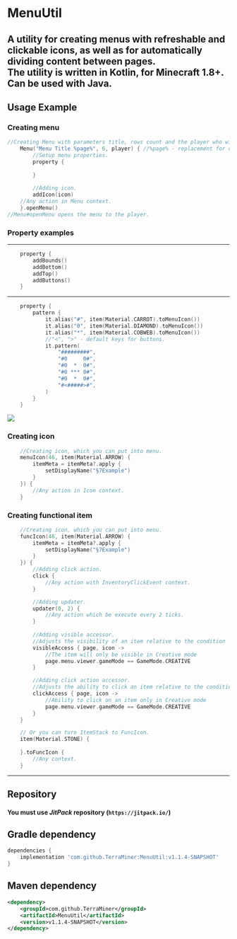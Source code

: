 # MenuUtil

A utility for creating menus with refreshable and clickable icons, as well as for automatically dividing content between pages.  
The utility is written in **Kotlin**, for **Minecraft** 1.8+.
 Can be used with **Java**.
---
## Usage Example

### Creating menu
```kotlin
//Creating Menu with parameters title, rows count and the player who will be the spectator.
    Menu("Menu Title %page%", 6, player) { //%page% - replacement for display current page number
        //Setup menu properties.
        property {
        
        }
        
        //Adding icon.
        addIcon(icon)
    //Any action in Menu context.
    }.openMenu()
//Menu#openMenu opens the menu to the player.
```

### Property examples
___
```kotlin
    property {
        addBounds()
        addBottom()
        addTop()
        addButtons()
    }
```

___
```kotlin
    property {
        pattern {
            it.alias("#", item(Material.CARROT).toMenuIcon())
            it.alias("0", item(Material.DIAMOND).toMenuIcon())
            it.alias("*", item(Material.COBWEB).toMenuIcon())
            //"<", ">" - default keys for buttons.
            it.pattern(
                "#########",
                "#0     0#",
                "#0  *  0#",
                "#0 *** 0#",
                "#0  *  0#",
                "#<#####>#",
            )
        }
    }
```

![](https://i.imgur.com/USATCfI.png)

### Creating icon
```kotlin
    //Creating icon, which you can put into menu.
    menuIcon(46, item(Material.ARROW) {
        itemMeta = itemMeta?.apply {
            setDisplayName("§7Example")
        }
    }) {
        //Any action in Icon context.
    }
```

### Creating functional item
```kotlin
    //Creating icon, which you can put into menu.
    funcIcon(46, item(Material.ARROW) {
        itemMeta = itemMeta?.apply {
            setDisplayName("§7Example")
        }
    }) {
        //Adding click action.
        click {
            //Any action with InventoryClickEvent context.
        }

        //Adding updater.
        updater(0, 2) {
            //Any action which be execute every 2 ticks.
        }
     
        //Adding visible accessor. 
        //Adjusts the visibility of an item relative to the condition
        visibleAccess { page, icon ->
            //The item will only be visible in Creative mode
            page.menu.viewer.gameMode == GameMode.CREATIVE
        }

        //Adding click action accessor. 
        //Adjusts the ability to click an item relative to the condition
        clickAccess { page, icon ->
            //Ability to click on an item only in Creative mode
            page.menu.viewer.gameMode == GameMode.CREATIVE
        }
    }

    // Or you can turn ItemStack to FuncIcon.
    item(Material.STONE) {
        
    }.toFuncIcon {
        //Any context.
    }
```

---

## Repository
#### You must use ___JitPack___ repository (`https://jitpack.io/`)

## Gradle dependency
```gradle
dependencies {
    implementation 'com.github.TerraMiner:MenuUtil:v1.1.4-SNAPSHOT'
}
```
## Maven dependency
```xml
<dependency>
    <groupId>com.github.TerraMiner</groupId>
    <artifactId>MenuUtil</artifactId>
    <version>v1.1.4-SNAPSHOT</version>
</dependency>
```
